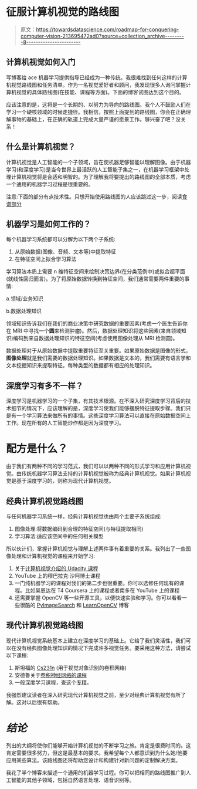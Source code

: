 # 征服计算机视觉的路线图

> 原文：<https://towardsdatascience.com/roadmap-for-conquering-computer-vision-213695472ad0?source=collection_archive---------8----------------------->

## 计算机视觉如何入门

写博客给 ace 机器学习提供指导已经成为一种传统。我很难找到任何这样的计算机视觉路线图和任务清单。作为一名视觉爱好者和顾问，我发现很多人询问掌握计算机视觉的具体路线图(在技能、课程等方面)。下面的博客试图达到这个目的。

应该注意的是，这将是一个长期的、以努力为导向的路线图。我个人不鼓励人们在学习一个硬核领域的时候走捷径。我相信，按照上面提到的路线图，你会在正确理解事物的基础上，在正确的轨道上完成大量严谨的愿景工作。够兴奋了吧？没关系！

## 什么是计算机视觉？

计算机视觉是人工智能的一个子领域，旨在使机器足够智能以理解图像。由于机器学习(和深度学习)是当今世界上最活跃的人工智能子集之一，在机器学习框架中处理计算机视觉将是合适和明智的。为了理解我将要提出的路线图的全部本质，考虑一个通用的机器学习过程是很重要的。

注意:下面的部分有点技术性。只想开始使用路线图的人应该跳过这一步，阅读[食谱部分](#efb0)

## 机器学习是如何工作的？

每个机器学习系统都可以分解为以下两个子系统:

1.  从原始数据(图像、音频、文本等)中提取特征
2.  在特征空间上拟合学习算法

学习算法本质上需要 n 维特征空间来绘制决策边界(在分类范例中)或拟合超平面(就线性回归而言)。为了将原始数据转换到特征空间，我们通常需要两件重要的事情:

a.领域/业务知识

b.数据处理知识

领域知识告诉我们在我们的商业决策中研究数据的重要因素(考虑一个医生告诉你在 MRI 中寻找一个**圆**来检测肿瘤)。然后，数据处理知识将这些因素(来自领域知识)编码到来自数据处理知识的特征空间(考虑使用图像处理从 MRI 检测圆)。

数据处理对于从原始数据中提取重要特征至关重要。如果原始数据是图像的形式，**图像处理**就是我们需要的数据处理知识。如果数据是文本的，我们需要有语言学和文本挖掘知识来提取特征。每种类型的数据都有相应的处理知识。

## 深度学习有多不一样？

深度学习是机器学习的一个子集，有其技术根源。在不深入研究深度学习背后的技术细节的情况下，应该理解的是，深度学习使我们能够摆脱特征提取步骤。我们只是有一个学习算法来做所有的事情。这些深度学习算法可以直接在原始数据空间上工作。现在所有的人工智能炒作都是因为深度学习。

# 配方是什么？

由于我们有两种不同的学习范式，我们可以以两种不同的形式学习和应用计算机视觉。由传统机器学习算法支持的计算机视觉被称为经典计算机视觉。如果计算机视觉是基于深度学习的，则称为现代计算机视觉。

## 经典计算机视觉路线图

与任何机器学习系统一样，经典计算机视觉也由两个主要子系统组成:

1.  图像处理:将数据编码到合理的特征空间(与特征提取相同)
2.  学习算法:适应该空间中的任何相关模型

所以伙计们，掌握计算机视觉与理解上述两件事有着重要的关系。我列出了一些图像处理和计算机视觉的课程来开始学习:

1.  关于[计算机视觉介绍的 Udacity 课程](https://classroom.udacity.com/courses/ud810)
2.  YouTube 上的穆巴拉克·沙阿博士课程
3.  一门纯机器学习的课程对我们的第二步也很重要。你可以选修任何现有的课程。比如吴恩达在 T4 Coursera 上的课程或者南多在 YouTube 上的课程
4.  还需要掌握 OpenCV 等一些开源工具，以便快速实验和学习。你可以看看一些很酷的 [PyImageSearch](https://www.pyimagesearch.com/category/tutorials/) 和 [LearnOpenCV](https://www.learnopencv.com/) 博客

## 现代计算机视觉路线图

现代计算机视觉系统基本上建立在深度学习的基础上。它给了我们灵活性，我们可以在没有经典图像处理知识的情况下完成许多视觉任务。要采用这种方法，请尝试以下课程:

1.  斯坦福的 [Cs231n](https://www.youtube.com/watch?v=vT1JzLTH4G4&list=PL3FW7Lu3i5JvHM8ljYj-zLfQRF3EO8sYv) (用于视觉对象识别的卷积网络)
2.  安德鲁关于[卷积神经网络的课程](https://www.coursera.org/learn/convolutional-neural-networks)
3.  一般深度学习课程，查这个[专精](https://www.coursera.org/specializations/deep-learning)。

我强烈建议读者在深入研究现代计算机视觉之前，至少对经典计算机视觉有所了解。这对以后很有帮助。

# *结论*

列出的大纲将使你们能够开始计算机视觉的不断学习之旅。肯定是很费时间的。这肯定需要很多努力，但这是最基本的要求。我希望每个人都意识到为什么她/他要应用某些算法。该路线图还将帮助您设计和构建针对新问题的定制解决方案。

我花了半个博客来描述一个通用的机器学习过程。你可以把相同的路线图推广到人工智能的其他子领域，包括自然语言处理、语音识别等。